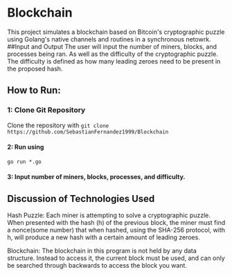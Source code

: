 # Blockchain
This project simulates a blockchain based on Bitcoin's cryptographic puzzle using Golang's native channels and routines in a synchronous netowrk.
##Input and Output
The user will input the number of miners, blocks, and processes being ran. As well as the difficulty of the cryptographic puzzle. The difficulty is defined as how many leading zeroes need to be present in the proposed hash.

How to Run:
----

### 1: Clone Git Repository

Clone the repository with `git clone https://github.com/SebastianFernandez1999/Blockchain`

#### 2: Run using 
`go run *.go`

#### 3: Input number of miners, blocks, processes, and difficulty.

Discussion of Technologies Used
---
Hash Puzzle: Each miner is attempting to solve a cryptographic puzzle.
When presented with the hash (h) of the previous block, the miner must find a nonce(some number) that when hashed, using the SHA-256 protocol, with h, will produce a new hash with a certain amount of leading zeroes.

Blockchain: The blockchain in this program is not held by any data structure. Instead to access it, the current block must be used, and can only be searched through backwards to access the block you want.  

